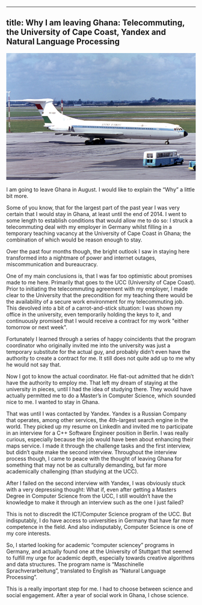 ----
title: Why I am leaving Ghana: Telecommuting, the University of Cape Coast, Yandex and Natural Language Processing
---

![Ghana Airways](Ghana_Airways_VC-10_AMS_1965-8-1.png)

I am going to leave Ghana in August. I would like to explain the “Why” a little bit more.

Some of you know, that for the largest part of the past year I was very certain that I would stay in Ghana, at least until the end of 2014. I went to some length to establish conditions that would allow me to do so: I struck a telecommuting deal with my employer in Germany whilst filling in a temporary teaching vacancy at the University of Cape Coast in Ghana; the combination of which would be reason enough to stay.

Over the past four months though, the bright outlook I saw in staying here transformed into a nightmare of power and internet outages, miscommunication and bureaucracy.

One of my main conclusions is, that I was far too optimistic about promises made to me here. Primarily that goes to the UCC (University of Cape Coast). Prior to initiating the telecommuting agreement with my employer, I made clear to the University that the precondition for my teaching there would be the availability of a secure work environment for my telecommuting job. This devolved into a bit of a carrot-and-stick situation: I was shown my office in the university, even temporarily holding the keys to it, and continuously promised that I would receive a contract for my work "either tomorrow or next week".

Fortunately I learned through a series of happy coincidents that the program coordinator who originally invited me into the university was just a temporary substitute for the actual guy, and probably didn’t even have the authority to create a contract for me. It still does not quite add up to me why he would not say that.

Now I got to know the actual coordinator. He flat-out admitted that he didn’t have the authority to employ me. That left my dream of staying at the university in pieces, until I had the idea of studying there. They would have actually permitted me to do a Master’s in Computer Science, which sounded nice to me. I wanted to stay in Ghana.

That was until I was contacted by Yandex. Yandex is a Russian Company that operates, among other services, the 4th-largest search engine in the world. They picked up my resume on LinkedIn and invited me to participate in an interview for a C++ Software Engineer position in Berlin. I was really curious, especially because the job would have been about enhancing their maps service. I made it through the challenge tasks and the first interview, but didn’t quite make the second interview. Throughout the interview process though, I came to peace with the thought of leaving Ghana for something that may not be as culturally demanding, but far more academically challenging (than studying at the UCC).

After I failed on the second interview with Yandex, I was obviously stuck with a very depressing thought: What if, even after getting a Masters Degree in Computer Science from the UCC, I still wouldn’t have the knowledge to make it through an interview such as the one I just failed?

This is not to discredit the ICT/Computer Science program of the UCC. But indisputably, I do have access to universities in Germany that have far more competence in the field. And also indisputably, Computer Science is one of my core interests.

So, I started looking for academic “computer sciencey” programs in Germany, and actually found one at the University of Stuttgart that seemed to fulfill my urge for academic depth, especially towards creative algorithms and data structures. The program name is “Maschinelle Sprachverarbeitung”, translated to English as “Natural Language Processing”.

This is a really important step for me. I had to choose between science and social engagement. After a year of social work in Ghana, I chose science.
